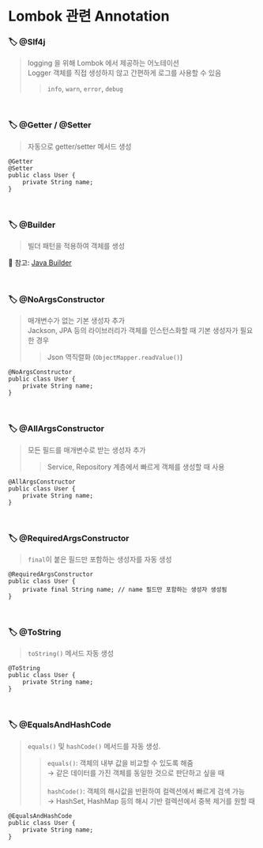 # Lombok 관련 Annotation

### 🏷️ @Slf4j

> logging 을 위해 Lombok 에서 제공하는 어노테이션
> <br> Logger 객체를 직접 생성하지 않고 간편하게 로그를 사용할 수 있음
>
> > `info`, `warn`, `error`, `debug`

<br>

### 🏷️ @Getter / @Setter

> 자동으로 getter/setter 메서드 생성

```
@Getter
@Setter
public class User {
    private String name;
}
```
<br>

### 🏷️ @Builder

> 빌더 패턴을 적용하여 객체를 생성

📂 참고: [Java Builder](/concepts/java-builder.md) <br>

<br>

### 🏷️ @NoArgsConstructor

> 매개변수가 없는 기본 생성자 추가
> <br> Jackson, JPA 등의 라이브러리가 객체를 인스턴스화할 때 기본 생성자가 필요한 경우
>
> > Json 역직렬화 (`ObjectMapper.readValue()`)

```
@NoArgsConstructor
public class User {
    private String name;
}
```

<br>

### 🏷️ @AllArgsConstructor

> 모든 필드를 매개변수로 받는 생성자 추가
> > Service, Repository 계층에서 빠르게 객체를 생성할 때 사용 

```
@AllArgsConstructor
public class User {
    private String name;
}
```

<br>

### 🏷️ @RequiredArgsConstructor

> `final`이 붙은 필드만 포함하는 생성자를 자동 생성

```
@RequiredArgsConstructor
public class User {
    private final String name; // name 필드만 포함하는 생성자 생성됨
}
```

<br>

### 🏷️ @ToString

> `toString()` 메서드 자동 생성

```
@ToString
public class User {
    private String name;
}
```

<br>

### 🏷️ @EqualsAndHashCode
> `equals()` 및 `hashCode()` 메서드를 자동 생성.
> > `equals()`: 객체의 내부 값을 비교할 수 있도록 해줌 
> > <br> → 같은 데이터를 가진 객체를 동일한 것으로 판단하고 싶을 때
> > <br>
> > <br> `hashCode()`: 객체의 해시값을 반환하여 컬렉션에서 빠르게 검색 가능
> > <br> → HashSet, HashMap 등의 해시 기반 컬렉션에서 중복 제거를 원할 때

```
@EqualsAndHashCode
public class User {
    private String name;
}
```